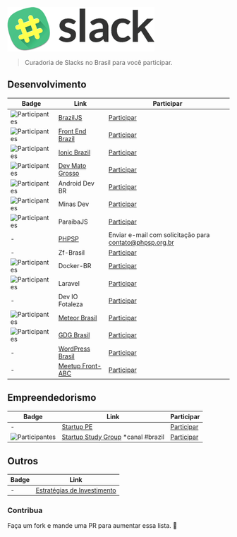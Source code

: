 ![Slack List Brazil](res/logo.png)

> Curadoria de Slacks no Brasil para você participar.

## Desenvolvimento

Badge | Link | Participar
----- | ---- | ----
![Participantes](http://braziljs-slack.herokuapp.com/badge.svg) | [BrazilJS](http://braziljs.slack.com/) | [Participar](http://braziljs-slack.herokuapp.com/)
![Participantes](http://frontendbrasil-slack.herokuapp.com/badge.svg) | [Front End Brazil](http://frontendbrasil.slack.com/) | [Participar](http://frontendbrasil-slack.herokuapp.com/)
![Participantes](http://ionicbrazil.herokuapp.com/badge.svg) | [Ionic Brazil](http://ionicbrazil.slack.com/) | [Participar](http://ionicbrazil.herokuapp.com/)
![Participantes](http://devmt.herokuapp.com/badge.svg) | [Dev Mato Grosso](http://devmt.slack.com/) | [Participar](http://devmt.herokuapp.com/)
![Participantes](http://androiddevbr.herokuapp.com/badge.svg) | Android Dev BR | [Participar](http://androiddevbr.herokuapp.com/)
![Participantes](http://slack.minasdev.org/badge.svg) | Minas Dev | [Participar](http://slack.minasdev.org/)
![Participantes](http://pbjs-slack.herokuapp.com/badge.svg) | ParaibaJS | [Participar](http://pbjs-slack.herokuapp.com/)
- | [PHPSP](www.phpsp.org.br) | Enviar e-mail com solicitação para contato@phpsp.org.br
- | Zf-Brasil | [Participar](http://cursozendframework.us9.list-manage1.com/subscribe?u=9db4cec7580bae325d77b71bf&id=a6e2821d9a)
![Participantes](http://docker-br.herokuapp.com/badge.svg) | Docker-BR | [Participar](http://docker-br.herokuapp.com/)
![Participantes](http://slack.laravel.com.br/badge.svg) | Laravel | [Participar](http://slack.laravel.com.br/)
- | Dev IO Fotaleza | [Participar](http://deviofor.github.io/)
![Participantes](http://meteor-brasil.herokuapp.com/badge.svg) | [Meteor Brasil](https://meteor-brasil.slack.com/) | [Participar](http://meteor-brasil.herokuapp.com)
![Participantes](http://gdgbrazil.herokuapp.com/badge.svg) | [GDG Brasil](http://gdgbrazil.slack.com) | [Participar](http://gdgbrazil.slack.com)
- | [WordPress Brasil](http://wpbrasil.slack.com/) | [Participar](http://slack-wpbrasil.herokuapp.com/)
- | [Meetup Front-ABC](http://www.meetup.com/pt/front-abc/) | [Participar](http://goo.gl/forms/Al4unhUVTC)



## Empreendedorismo

Badge | Link | Participar
----- | ---- | ----
- | [Startup PE](http://startupe.slack.com) | [Participar](http://gdgbrazil.slack.com)
![Participantes](http://ssg-slack.herokuapp.com/badge.svg) | [Startup Study Group](http://ssg-slack.slack.com) *canal #brazil | [Participar](http://ssg-slack.herokuapp.com/)


## Outros

Badge | Link
----- | ----
- | [Estratégias de Investimento](https://docs.google.com/forms/d/17OecElQDB9Fyt56bKQMDdvmwQZnnpQPBFzUOrTDgZJ0/viewform?c=0&w=1)


### Contribua

Faça um fork e mande uma PR para aumentar essa lista.
:beers:
